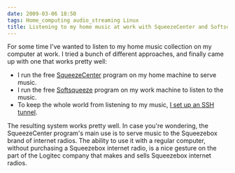 ```yaml
---
date: 2009-03-06 18:50
tags: Home_computing audio_streaming Linux
title: Listening to my home music at work with SqueezeCenter and Softsqueeze
---
```


For some time I've wanted to listen to my home music collection on my computer
at work. I tried a bunch of different approaches, and finally came up with one
that works pretty well:

* I run the free [SqueezeCenter](http://www.slimdevices.com/pi_features.html) program on my home machine to serve music.
* I run the free [Softsqueeze](http://softsqueeze.sourceforge.net/) program on my work machine to listen to the music.
* To keep the whole world from listening to my music, [I set up an SSH tunnel](http://softsqueeze.sourceforge.net/ssh.html).

The resulting system works pretty well. In case you're wondering, the
SqueezeCenter program's main use is to serve music to the Squeezebox brand of
internet radios. The ability to use it with a regular computer, without
purchasing a Squeezebox internet radio, is a nice gesture on the part of the
Logitec company that makes and sells Squeezebox internet radios.
